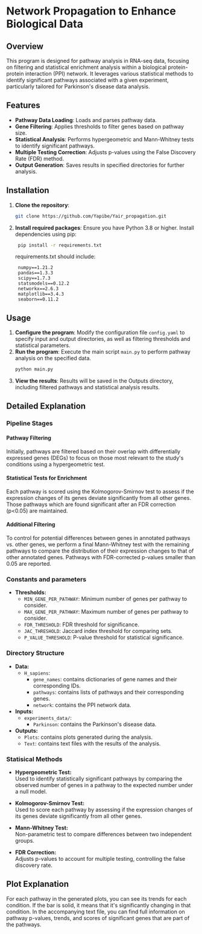 # Network Propagation to Enhance Biological Data

## Overview

This program is designed for pathway analysis in RNA-seq data, focusing on filtering and statistical enrichment analysis within a biological protein-protein interaction (PPI) network. It leverages various statistical methods to identify significant pathways associated with a given experiment, particularly tailored for Parkinson's disease data analysis.

## Features

- **Pathway Data Loading**: Loads and parses pathway data.
- **Gene Filtering**: Applies thresholds to filter genes based on pathway size.
- **Statistical Analysis**: Performs hypergeometric and Mann-Whitney tests to identify significant pathways.
- **Multiple Testing Correction**: Adjusts p-values using the False Discovery Rate (FDR) method.
- **Output Generation**: Saves results in specified directories for further analysis.

## Installation

1. **Clone the repository**:
   ```sh
   git clone https://github.com/Yapibe/Yair_propagation.git
    ```
2. **Install required packages**:
   Ensure you have Python 3.8 or higher. Install dependencies using pip:
   ```sh
    pip install -r requirements.txt
    ```
   requirements.txt should include:
   ```plaintext
    numpy==1.21.2
    pandas==1.3.3
    scipy==1.7.3
    statsmodels==0.12.2
    networkx==2.6.3
    matplotlib==3.4.3
    seaborn==0.11.2
    ```
   
## Usage

1. **Configure the program**:
   Modify the configuration file `config.yaml` to specify input and output directories, as well as filtering thresholds and statistical parameters.
2. **Run the program**:
   Execute the main script `main.py` to perform pathway analysis on the specified data.
   ```sh
   python main.py
   ```
3. **View the results**:
   Results will be saved in the Outputs directory, including filtered pathways and statistical analysis results.

## Detailed Explanation

### Pipeline Stages
#### Pathway Filtering
Initially, pathways are filtered based on their overlap with differentially expressed genes (DEGs) to focus on those
most relevant to the study's conditions using a hypergeometric test.

#### Statistical Tests for Enrichment
Each pathway is scored using the Kolmogorov-Smirnov test to assess if the expression changes of its genes deviate
significantly from all other genes. Those pathways which are found significant after an FDR correction
(p<0.05) are maintained.

#### Additional Filtering
To control for potential differences between genes in annotated pathways vs. other genes, we perform a 
final Mann-Whitney test with the remaining pathways to compare the distribution of their expression changes to
that of other annotated genes. Pathways with FDR-corrected p-values smaller than 0.05 are reported.

### Constants and parameters
- **Thresholds:**
  - `MIN_GENE_PER_PATHWAY`: Minimum number of genes per pathway to consider.
  - `MAX_GENE_PER_PATHWAY`: Maximum number of genes per pathway to consider.
  - `FDR_THRESHOLD`: FDR threshold for significance.
  - `JAC_THRESHOLD`: Jaccard index threshold for comparing sets.
  - `P_VALUE_THRESHOLD`: P-value threshold for statistical significance.

### Directory Structure
- **Data:**
  - `H_sapiens`:
    - `gene_names`: contains dictionaries of gene names and their corresponding IDs.
    - `pathways`: contains lists of pathways and their corresponding genes.
    - `network`: contains the PPI network data.
- **Inputs:**
  - `experiments_data/`:
    - `Parkinson`: contains the Parkinson's disease data.
- **Outputs:**
  - `Plots`: contains plots generated during the analysis.
  - `Text`: contains text files with the results of the analysis.

### Statisical Methods
- **Hypergeometric Test:** <br>
  Used to identify statistically significant pathways by comparing the observed number of genes in a pathway to the expected number under a null model.

- **Kolmogorov-Smirnov Test:** <br>
    Used to score each pathway by assessing if the expression changes of its genes deviate significantly from all other genes.

- **Mann-Whitney Test:** <br>
    Non-parametric test to compare differences between two independent groups.

- **FDR Correction:** <br>
    Adjusts p-values to account for multiple testing, controlling the false discovery rate.

## Plot Explanation

For each pathway in the generated plots, you can see its trends for each condition. If the bar is solid, it means that 
it's significantly changing in that condition. In the accompanying text file, you can find full information on
pathway p-values, trends, and scores of significant genes that are part of the pathways.